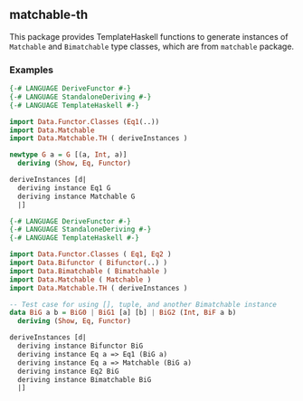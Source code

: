 ## matchable-th

This package provides TemplateHaskell functions to
generate instances of `Matchable` and `Bimatchable` type classes,
which are from `matchable` package.

### Examples

``` haskell
{-# LANGUAGE DeriveFunctor #-}
{-# LANGUAGE StandaloneDeriving #-}
{-# LANGUAGE TemplateHaskell #-}

import Data.Functor.Classes (Eq1(..))
import Data.Matchable
import Data.Matchable.TH ( deriveInstances )

newtype G a = G [(a, Int, a)]
  deriving (Show, Eq, Functor)

deriveInstances [d|
  deriving instance Eq1 G
  deriving instance Matchable G
  |]

```

``` haskell
{-# LANGUAGE DeriveFunctor #-}
{-# LANGUAGE StandaloneDeriving #-}
{-# LANGUAGE TemplateHaskell #-}

import Data.Functor.Classes ( Eq1, Eq2 )
import Data.Bifunctor ( Bifunctor(..) )
import Data.Bimatchable ( Bimatchable )
import Data.Matchable ( Matchable )
import Data.Matchable.TH ( deriveInstances )

-- Test case for using [], tuple, and another Bimatchable instance
data BiG a b = BiG0 | BiG1 [a] [b] | BiG2 (Int, BiF a b)
  deriving (Show, Eq, Functor)

deriveInstances [d|
  deriving instance Bifunctor BiG
  deriving instance Eq a => Eq1 (BiG a)
  deriving instance Eq a => Matchable (BiG a)
  deriving instance Eq2 BiG
  deriving instance Bimatchable BiG
  |]
```
